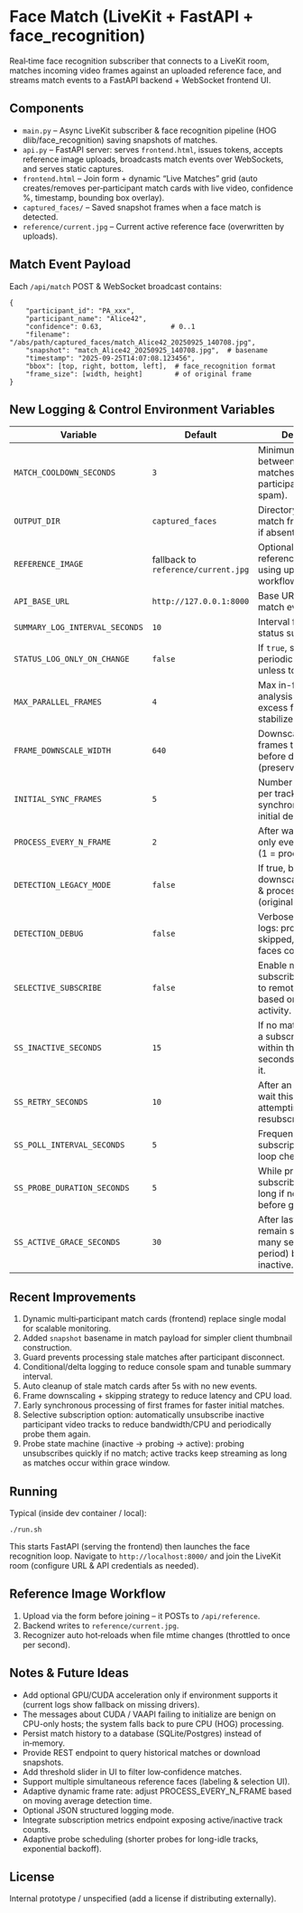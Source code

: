 # Face Match (LiveKit + FastAPI + face_recognition)

Real‑time face recognition subscriber that connects to a LiveKit room, matches incoming video frames against an uploaded reference face, and streams match events to a FastAPI backend + WebSocket frontend UI.

## Components

- `main.py` – Async LiveKit subscriber & face recognition pipeline (HOG dlib/face_recognition) saving snapshots of matches.
- `api.py` – FastAPI server: serves `frontend.html`, issues tokens, accepts reference image uploads, broadcasts match events over WebSockets, and serves static captures.
- `frontend.html` – Join form + dynamic “Live Matches” grid (auto creates/removes per‑participant match cards with live video, confidence %, timestamp, bounding box overlay).
- `captured_faces/` – Saved snapshot frames when a face match is detected.
- `reference/current.jpg` – Current active reference face (overwritten by uploads).

## Match Event Payload
Each `/api/match` POST & WebSocket broadcast contains:

```
{
	"participant_id": "PA_xxx",
	"participant_name": "Alice42",
	"confidence": 0.63,                 # 0..1
	"filename": "/abs/path/captured_faces/match_Alice42_20250925_140708.jpg",
	"snapshot": "match_Alice42_20250925_140708.jpg",  # basename
	"timestamp": "2025-09-25T14:07:08.123456",
	"bbox": [top, right, bottom, left],  # face_recognition format
	"frame_size": [width, height]        # of original frame
}
```

## New Logging & Control Environment Variables

| Variable | Default | Description |
|----------|---------|-------------|
| `MATCH_COOLDOWN_SECONDS` | `3` | Minimum seconds between accepted matches per participant (debounce spam). |
| `OUTPUT_DIR` | `captured_faces` | Directory for saved match frames (created if absent). |
| `REFERENCE_IMAGE` | fallback to `reference/current.jpg` | Optional explicit reference path if not using upload workflow. |
| `API_BASE_URL` | `http://127.0.0.1:8000` | Base URL for posting match events. |
| `SUMMARY_LOG_INTERVAL_SECONDS` | `10` | Interval for periodic status summary logs. |
| `STATUS_LOG_ONLY_ON_CHANGE` | `false` | If `true`, suppress periodic summary unless totals changed. |
| `MAX_PARALLEL_FRAMES` | `4` | Max in-flight frame analysis tasks (drop excess frames to stabilize memory). |
| `FRAME_DOWNSCALE_WIDTH` | `640` | Downscale incoming frames to this width before detection (preserves aspect). |
| `INITIAL_SYNC_FRAMES` | `5` | Number of first frames per track processed synchronously for fast initial detection. |
| `PROCESS_EVERY_N_FRAME` | `2` | After warmup, process only every Nth frame (1 = process all). |
| `DETECTION_LEGACY_MODE` | `false` | If true, bypass downscaling/skipping & process every frame (original behavior). |
| `DETECTION_DEBUG` | `false` | Verbose per-frame logs: processed, skipped, dropped, faces count. |
| `SELECTIVE_SUBSCRIBE` | `false` | Enable manual subscribe/unsubscribe to remote video tracks based on recent match activity. |
| `SS_INACTIVE_SECONDS` | `15` | If no match activity for a subscribed track within this many seconds, unsubscribe it. |
| `SS_RETRY_SECONDS` | `10` | After an unsubscribe, wait this long before attempting to resubscribe a track. |
| `SS_POLL_INTERVAL_SECONDS` | `5` | Frequency of the subscription manager loop checks. |
| `SS_PROBE_DURATION_SECONDS` | `5` | While probing, stay subscribed up to this long if no match yet before giving up. |
| `SS_ACTIVE_GRACE_SECONDS` | `30` | After last match, remain subscribed this many seconds (grace period) before going inactive. |

## Recent Improvements

1. Dynamic multi‑participant match cards (frontend) replace single modal for scalable monitoring.
2. Added `snapshot` basename in match payload for simpler client thumbnail construction.
3. Guard prevents processing stale matches after participant disconnect.
4. Conditional/delta logging to reduce console spam and tunable summary interval.
5. Auto cleanup of stale match cards after 5s with no new events.
6. Frame downscaling + skipping strategy to reduce latency and CPU load.
7. Early synchronous processing of first frames for faster initial matches.
8. Selective subscription option: automatically unsubscribe inactive participant video tracks to reduce bandwidth/CPU and periodically probe them again.
9. Probe state machine (inactive → probing → active): probing unsubscribes quickly if no match; active tracks keep streaming as long as matches occur within grace window.

## Running

Typical (inside dev container / local):

```
./run.sh
```

This starts FastAPI (serving the frontend) then launches the face recognition loop. Navigate to `http://localhost:8000/` and join the LiveKit room (configure URL & API credentials as needed).

## Reference Image Workflow

1. Upload via the form before joining – it POSTs to `/api/reference`.
2. Backend writes to `reference/current.jpg`.
3. Recognizer auto hot‑reloads when file mtime changes (throttled to once per second).

## Notes & Future Ideas

- Add optional GPU/CUDA acceleration only if environment supports it (current logs show fallback on missing drivers).
- The messages about CUDA / VAAPI failing to initialize are benign on CPU-only hosts; the system falls back to pure CPU (HOG) processing.
- Persist match history to a database (SQLite/Postgres) instead of in‑memory.
- Provide REST endpoint to query historical matches or download snapshots.
- Add threshold slider in UI to filter low‑confidence matches.
- Support multiple simultaneous reference faces (labeling & selection UI).
- Adaptive dynamic frame rate: adjust PROCESS_EVERY_N_FRAME based on moving average detection time.
- Optional JSON structured logging mode.
 - Integrate subscription metrics endpoint exposing active/inactive track counts.
 - Adaptive probe scheduling (shorter probes for long-idle tracks, exponential backoff).

## License

Internal prototype / unspecified (add a license if distributing externally).